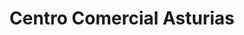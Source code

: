 ---
title: "Centro Comercial Asturias"
url: /chia/centro-comercial-asturias/
shop: Einkaufszentrum
---
